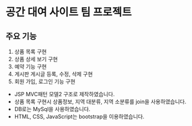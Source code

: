 # 공간 대여 사이트 팀 프로젝트

## 주요 기능
 1. 상품 목록 구현
 2. 상품 상세 보기 구현
 3. 예약 기능 구현
 4. 게시판 게시글 등록, 수정, 삭제 구현
 5. 회원 가입, 로그인 기능 구현

- JSP MVC패턴 모델2 구조로 제작하였습니다.
- 상품 목록 구현시 상품정보, 지역 대분류, 지역 소분류를 join을 사용하였습니다.
- DB로는 MySql을 사용하였습니다.
- HTML, CSS, JavaScript는 bootstrap을 이용하였습니다.

